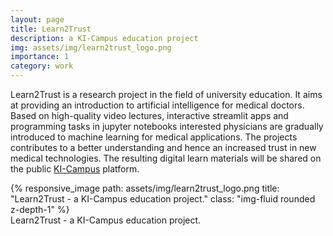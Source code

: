 ```yaml
---
layout: page
title: Learn2Trust
description: a KI-Campus education project
img: assets/img/learn2trust_logo.png
importance: 1
category: work
---
```


Learn2Trust is a research project in the field of university education. It aims at providing an introduction to artificial intelligence for medical doctors. Based on high-quality video lectures, interactive streamlit apps and programming tasks in jupyter notebooks interested physicians are gradually introduced to machine learning for medical applications. The projects contributes to a better understanding and hence an increased trust in new medical technologies. The resulting digital learn materials will be shared on the public [KI-Campus](https://ki-campus.org) platform.

<div class="row">
    <div class="col-sm mt-3 mt-md-0">
        {% responsive_image path: assets/img/learn2trust_logo.png title: "Learn2Trust - a KI-Campus education project." class: "img-fluid rounded z-depth-1" %}
    </div>
</div>
<div class="caption">
   Learn2Trust - a KI-Campus education project.
</div>